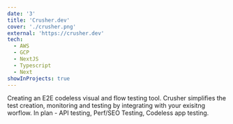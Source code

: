 ```yaml
---
date: '3'
title: 'Crusher.dev'
cover: './crusher.png'
external: 'https://crusher.dev'
tech:
  - AWS
  - GCP
  - NextJS
  - Typescript
  - Next
showInProjects: true
---
```


Creating an E2E codeless visual and flow testing tool. Crusher simplifies the test creation, monitoring and testing by integrating with your exisitng worflow. In plan - API testing, Perf/SEO Testing, Codeless app testing.
